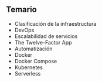 ## Temario

* Clasificación de la infraestructura
* DevOps
* Escalabilidad de servicios 
* The Twelve-Factor App
* Automatización
* Docker
* Docker Compose
* Kubernetes 
* Serverless
